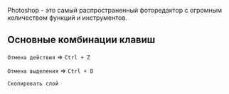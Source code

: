 Photoshop - это самый распространенный фоторедактор с огромным количеством функций и инструментов.

## Основные комбинации клавиш

`Отмена действия` => `Ctrl + Z`

`Отмена выделения` => `Ctrl + D`

`Скопировать слой` 
